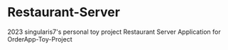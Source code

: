 # Restaurant-Server
2023 singularis7's personal toy project Restaurant Server Application for OrderApp-Toy-Project
